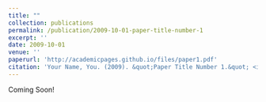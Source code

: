 ```yaml
---
title: ""
collection: publications
permalink: /publication/2009-10-01-paper-title-number-1
excerpt: ''
date: 2009-10-01
venue: ''
paperurl: 'http://academicpages.github.io/files/paper1.pdf'
citation: 'Your Name, You. (2009). &quot;Paper Title Number 1.&quot; <i>Journal 1</i>. 1(1).'
---
```

Coming Soon!